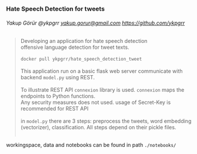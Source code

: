 ### Hate Speech Detection for tweets
###### Yakup Görür @ykpgrr yakup.gorur@gmail.com https://github.com/ykpgrr

> Developing an application for hate speech detection<br>
> offensive language detection for tweet texts.<br><br>
> `docker pull ykpgrr/hate_speech_detection_tweet` <br><br>
> This application run on a basic flask web server communicate with backend `model.py` using REST.<br><br>
> To illustrate REST API `connexion` library is used. `connexion` maps the endpoints to Python functions.<br>
> Any security measures does not used. usage of Secret-Key is recommended for REST API <br><br>
> in `model.py` there are 3 steps: preprocess the tweets, word embedding (vectorizer), classification. All steps depend on their pickle files.<br><br>

 workingspace, data and notebooks can be found in path `./notebooks/` <br>
